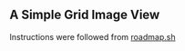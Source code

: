 ## A Simple Grid Image View

Instructions were followed from [roadmap.sh](https://roadmap.sh/projects/image-grid)
